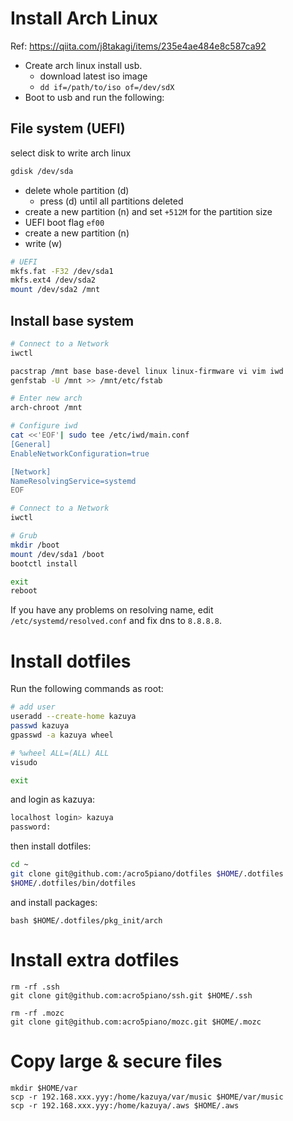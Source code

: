 # Install Arch Linux

Ref: https://qiita.com/j8takagi/items/235e4ae484e8c587ca92

- Create arch linux install usb.
  - download latest iso image
  - `dd if=/path/to/iso of=/dev/sdX`
- Boot to usb and run the following:

## File system (UEFI)

select disk to write arch linux

```sh
gdisk /dev/sda
```

- delete whole partition (d)
  - press (d) until all partitions deleted
- create a new partition (n) and set `+512M` for the partition size
- UEFI boot flag `ef00`
- create a new partition (n)
- write (w)

```sh
# UEFI
mkfs.fat -F32 /dev/sda1
mkfs.ext4 /dev/sda2
mount /dev/sda2 /mnt
```

## Install base system

```sh
# Connect to a Network
iwctl

pacstrap /mnt base base-devel linux linux-firmware vi vim iwd
genfstab -U /mnt >> /mnt/etc/fstab

# Enter new arch
arch-chroot /mnt

# Configure iwd
cat <<'EOF'| sudo tee /etc/iwd/main.conf
[General]
EnableNetworkConfiguration=true

[Network]
NameResolvingService=systemd
EOF

# Connect to a Network
iwctl

# Grub
mkdir /boot
mount /dev/sda1 /boot
bootctl install

exit
reboot
```

If you have any problems on resolving name, edit `/etc/systemd/resolved.conf` and fix dns to `8.8.8.8`.

# Install dotfiles

Run the following commands as root:

```sh
# add user
useradd --create-home kazuya
passwd kazuya
gpasswd -a kazuya wheel

# %wheel ALL=(ALL) ALL
visudo

exit
```

and login as kazuya:

```sh
localhost login> kazuya
password:
```

then install dotfiles:

```sh
cd ~
git clone git@github.com:/acro5piano/dotfiles $HOME/.dotfiles
$HOME/.dotfiles/bin/dotfiles
```

and install packages:

```
bash $HOME/.dotfiles/pkg_init/arch
```

# Install extra dotfiles

```
rm -rf .ssh
git clone git@github.com:acro5piano/ssh.git $HOME/.ssh

rm -rf .mozc
git clone git@github.com:acro5piano/mozc.git $HOME/.mozc
```

# Copy large & secure files

```
mkdir $HOME/var
scp -r 192.168.xxx.yyy:/home/kazuya/var/music $HOME/var/music
scp -r 192.168.xxx.yyy:/home/kazuya/.aws $HOME/.aws
```

